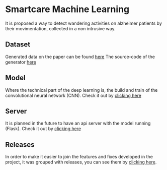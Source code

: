 # Smartcare Machine Learning
It is proposed a way to detect wandering activities on alzheimer patients by their movimentation, collected in a non intrusive way.

## Dataset
Generated data on the paper can be found [here](https://github.com/Unilasalle-SmartCare/smartcare-machinelearning/blob/master/modelo/dados/dataset.json)
The source-code of the generator [here](https://github.com/Unilasalle-SmartCare/smartcare-datagenerator)

## Model
Where the technical part of the deep learning is, the build and train of the convolutional neural network (CNN). Check it out by [clicking here](https://github.com/Unilasalle-SmartCare/smartcare-machinelearning/tree/master/modelo)

## Server
It is planned in the future to have an api server with the model running (Flask). Check it out by [clicking here](https://github.com/Unilasalle-SmartCare/smartcare-machinelearning/tree/master/server)

## Releases
In order to make it easier to join the features and fixes developed in the project, it was grouped with releases, you can see them by [clicking here](https://github.com/Unilasalle-SmartCare/smartcare-machinelearning/releases).
